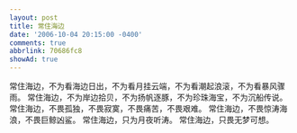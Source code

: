 ```yaml
---
layout: post
title: 常住海边
date: '2006-10-04 20:15:00 -0400'
comments: true
abbrlink: 70686fc8
showAd: true
---
```

常住海边，不为看海边日出，不为看月挂云端，不为看潮起浪滚，不为看暴风骤雨。
常住海边，不为岸边拾贝，不为扬帆逐豚，不为珍珠海宝，不为沉船传说。
常住海边，不畏孤独，不畏寂寞，不畏痛苦，不畏艰难。
常住海边，不畏惊涛海浪，不畏巨鲸凶鲨。
常住海边，只为月夜听涛。
常住海边，只畏无梦可想。
